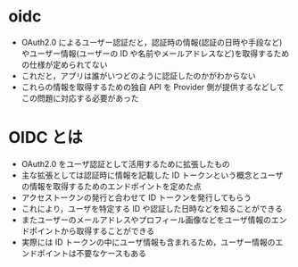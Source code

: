 # oidc

- OAuth2.0 によるユーザー認証だと，認証時の情報(認証の日時や手段など)やユーザー情報(ユーザーの ID や名前やメールアドレスなど)を取得するための仕様が定められてない
- これだと，アプリは誰がいつどのように認証したのかがわからない
- これらの情報を取得するための独自 API を Provider 側が提供するなどしてこの問題に対応する必要があった

# OIDC とは

- OAuth2.0 をユーザ認証として活用するために拡張したもの
- 主な拡張としては認証時に情報を記載した ID トークンという概念とユーザの情報を取得するためのエンドポイントを定めた点
- アクセストークンの発行と合わせて ID トークンを発行してもらう
- これにより，ユーザを特定する ID や認証した日時などを知ることができる
- またユーザーのメールアドレスやプロフィール画像などをユーザ情報のエンドポイントから取得することができる
- 実際には ID トークンの中にユーザ情報も含まれるため，ユーザー情報のエンドポイントは不要なケースもある
